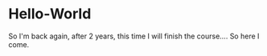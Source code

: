 # Hello-World
So I'm back again, after 2 years, this time I will finish the course.... So here I come.
